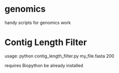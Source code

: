 # genomics
handy scripts for genomics work


# Contig Length Filter
usage: python contig_length_filter.py my_file.fasta 200

requires Biopython be already installed

